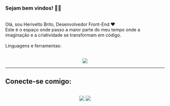 ### Sejam bem vindos! 👋🏼
<br>
Olá, sou Herivelto Brito, Desenvolvedor Front-End ❤️ 
<br>
Este é o espaço onde passo a maior parte do meu tempo onde a imaginação e a criatividade se transformam em código.
<br><br>
Linguagens e ferramentas:
<br><br>
<div>
  <p align="center">
    <img src="https://skillicons.dev/icons?i=js,html,css,typescript,react,git,github" />
  </p>
</div>
<hr>
<div> 
  <h2>Conecte-se comigo:<h2>
  <p align="center">
    <a href="https://www.linkedin.com/in/h-brito/"><img src="https://skillicons.dev/icons?i=linkedin" /></a>
    <a href="https://www.instagram.com/s.velto/"><img src="https://skillicons.dev/icons?i=instagram" /></a>
  </p>
</div>

 

